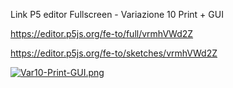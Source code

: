 Link P5 editor Fullscreen - Variazione 10 Print + GUI

https://editor.p5js.org/fe-to/full/vrmhVWd2Z

https://editor.p5js.org/fe-to/sketches/vrmhVWd2Z

[![Var10-Print-GUI.png](https://i.postimg.cc/KcqqG5Dq/Var10-Print-GUI.png)](https://postimg.cc/DmGd5LDL)
